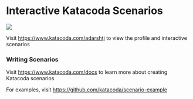 # Interactive Katacoda Scenarios

[![](http://shields.katacoda.com/katacoda/adarshtj/count.svg)](https://www.katacoda.com/adarshtj "Get your profile on Katacoda.com")

Visit https://www.katacoda.com/adarshtj to view the profile and interactive scenarios

### Writing Scenarios
Visit https://www.katacoda.com/docs to learn more about creating Katacoda scenarios

For examples, visit https://github.com/katacoda/scenario-example
